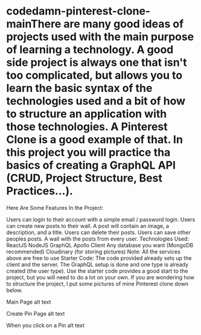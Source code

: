 # codedamn-pinterest-clone-mainThere are many good ideas of projects used with the main purpose of learning a technology. A good side project is always one that isn't too complicated, but allows you to learn the basic syntax of the technologies used and a bit of how to structure an application with those technologies. A Pinterest Clone is a good example of that. In this project you will practice tha basics of creating a GraphQL API (CRUD, Project Structure, Best Practices...).

Here Are Some Features In the Project:

Users can login to their account with a simple email / password login.
Users can create new posts to their wall.
A post will contain an image, a description, and a title.
Users can delete their posts.
Users can save other peoples posts.
A wall with the posts from every user.
Technologies Used:
ReactJS
NodeJS
GraphQL
Apollo Client
Any database you want (MongoDB recommended)
Cloudinary (for storing pictures)
Note: All the services above are free to use
Starter Code:
The code provided already sets up the client and the server. The GraphQL setup is done and one type is already created (the user type). Use the starter code provides a good start to the project, but you will need to do a lot on your own. If you are wondering how to structure the project, I put some pictures of mine Pinterest clone down below.

Main Page
alt text

Create Pin Page
alt text

When you click on a Pin
alt text

